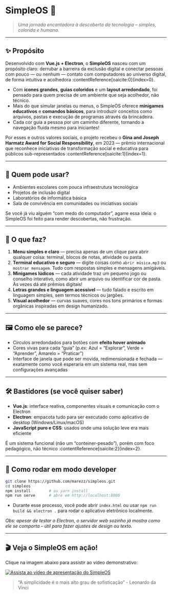 # SimpleOS 🌟

> *Uma jornada encantadora à descoberta da tecnologia – simples, colorida e humana.*

---

## ✨ Propósito

Desenvolvido com **Vue.js + Electron**, o **SimpleOS** nasceu com um propósito claro: derrubar a barreira da exclusão digital e conectar pessoas com pouco — ou nenhum — contato com computadores ao universo digital, de forma intuitiva e acolhedora :contentReference[oaicite:0]{index=0}.

- Com **ícones grandes**, **guias coloridos** e um **layout arredondado**, foi pensado para quem precisa de um ambiente que seja acolhedor, não técnico.
- Mais do que simular janelas ou menus, o SimpleOS oferece **minigames educativos** e **comandos básicos**, para introduzir conceitos como arquivos, pastas e execução de programas através da brincadeira.
- Cada cor guia a pessoa por um caminho diferente, tornando a navegação fluida mesmo para iniciantes!

Por esses e outros valores sociais, o projeto recebeu o **Gina and Joseph Harmatz Award for Social Responsibility**, em 2023 — prêmio internacional que reconhece iniciativas de transformação social e educativa para públicos sub-representados :contentReference[oaicite:1]{index=1}.

---

## 🎯 Quem pode usar?

- Ambientes escolares com pouca infraestrutura tecnológica  
- Projetos de inclusão digital  
- Laboratórios de informática básica  
- Sala de convivência em comunidades ou iniciativas sociais  

Se você já viu alguém “com medo do computador”, agarre essa ideia: o SimpleOS foi feito para render descobertas, não frustração.

---

## 🧬 O que faz?

1. **Menu simples e claro** — precisa apenas de um clique para abrir qualquer coisa: terminal, blocos de notas, atividade ou pasta.
2. **Terminal educativo e seguro** — digite coisas como `abrir música.mp3` ou `mostrar mensagem`. Tudo com respostas simples e mensagens amigáveis.
3. **Minigames lúdicos** — cada atividade traz um pequeno jogo ou conselho interativo, como abrir um arquivo ou identificar cor de pasta. Às vezes dá até prêmios digitais!
4. **Letras grandes e linguagem acessível** — tudo falado e escrito em linguagem simples, sem termos técnicos ou jargões.
5. **Visual acolhedor** — curvas suaves, cores nos tons primários e formas orgânicas inspiradas em design humanizado.

---

## 🖼️ Como ele se parece?

- Círculos arredondados para botões com **efeito hover animado**
- Cores vivas para cada “guia” (p.ex: Azul = “Explorar”, Verde = “Aprender”, Amarelo = “Praticar”)
- Interface de janela que pode ser movida, redimensionada e fechada — exatamente como você esperaria em um sistema real, mas sem configurações avançadas

---

## 🛠️ Bastidores (se você quiser saber)

- **Vue.js**: interface reativa, componentes visuais e comunicação com o Electron  
- **Electron**: empacota tudo para ser executado como aplicativo de desktop (Windows/Linux/macOS)  
- **JavaScript puro e CSS**: usados onde uma solução leve era mais eficiente  

É um sistema funcional (não um “conteiner-pesado”), porém com foco pedagógico, não técnico :contentReference[oaicite:2]{index=2}.

---

## 📁 Como rodar em modo developer

```bash
git clone https://github.com/marezz/simpleos.git
cd simpleos
npm install        # ou yarn install
npm run serve      # abre em http://localhost:8080
````

* Durante esse processo, você pode abrir `index.html` ou usar `npm run build && electron .` para rodar o aplicativo eletrônico localmente.

*Obs: apesar de testar o Electron, o servidor web sozinho já mostra como ele se comporta – útil para fazer ajustes de design ou texto.*

---

## 🎬 Veja o SimpleOS em ação!

Clique na imagem abaixo para assistir ao vídeo demonstrativo:

[![Assista ao vídeo de apresentação do SimpleOS](https://img.youtube.com/vi/xwmvwJCQXuI/hqdefault.jpg)](https://youtu.be/xwmvwJCQXuI)


> “A simplicidade é o mais alto grau de sofisticação” - Leonardo da Vinci
